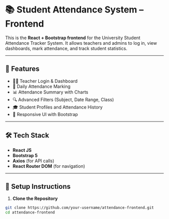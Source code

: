 # 📚 Student Attendance System – Frontend

This is the **React + Bootstrap frontend** for the University Student Attendance Tracker System. It allows teachers and admins to log in, view dashboards, mark attendance, and track student statistics.

---

## 🚀 Features

- 🧑‍🏫 Teacher Login & Dashboard
- 📅 Daily Attendance Marking
- 📊 Attendance Summary with Charts
- 🔍 Advanced Filters (Subject, Date Range, Class)
- 🎓 Student Profiles and Attendance History
- 🧭 Responsive UI with Bootstrap

---

## 🛠️ Tech Stack

- **React JS**
- **Bootstrap 5**
- **Axios** (for API calls)
- **React Router DOM** (for navigation)

---

## 🔧 Setup Instructions

1. **Clone the Repository**

```bash
git clone https://github.com/your-username/attendance-frontend.git
cd attendance-frontend

